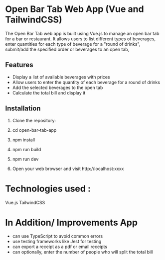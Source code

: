 # Open Bar Tab Web App (Vue and TailwindCSS)
The Open Bar Tab web app is built using Vue.js to manage an open bar tab for a bar or restaurant. It allows users to list different types of beverages, enter quantities for each type of beverage for a "round of drinks", submit/add the specified order or beverages to an open tab,
## Features
- Display a list of available beverages with prices
- Allow users to enter the quantity of each beverage for a round of drinks
- Add the selected beverages to the open tab
- Calculate the total bill and display it

## Installation

1. Clone the repository:

2. cd open-bar-tab-app

3. npm install

4. npm run build

5. npm run dev

6. Open your web browser and visit http://localhost:xxxx

# Technologies used :

Vue.js
TailwindCSS

# In Addition/ Improvements App
- can use TypeScript to avoid common errors
- use testing frameworks like Jest for testing
- can export a receipt as a pdf or email receipts
- can optionally, enter the number of people who will split the total bill
